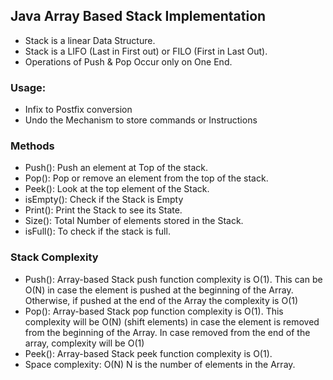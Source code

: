 ## Java Array Based Stack Implementation

* Stack is a linear Data Structure.
* Stack is a LIFO (Last in First out) or FILO (First in Last Out).
* Operations of Push & Pop Occur only on One End. 

### Usage:
* Infix  to Postfix conversion
* Undo the Mechanism to store commands or Instructions

### Methods
* Push(): Push an element at Top of the stack. 
* Pop(): Pop or remove an element from the top of the stack. 
* Peek(): Look at the top element of the Stack. 
* isEmpty(): Check if the Stack is Empty 
* Print(): Print the Stack to see its State. 
* Size(): Total Number of elements stored in the Stack. 
* isFull(): To check if the stack is full. 

### Stack Complexity
* Push(): Array-based Stack push function complexity is O(1). This can be O(N) in case the element is pushed at the beginning of the Array. Otherwise, if pushed at the end of the Array the complexity is O(1)
* Pop(): Array-based Stack pop function complexity is O(1). This complexity will be O(N) (shift elements) in case the element is removed from the beginning of the Array. In case removed from the end of the array, complexity will be O(1)
* Peek(): Array-based Stack peek function complexity is O(1).
* Space complexity: O(N) N is the number of elements in the Array. 